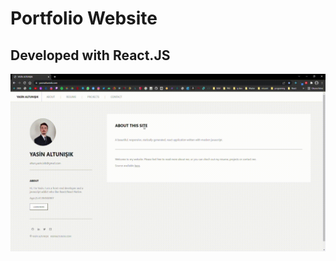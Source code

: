 # Portfolio Website
## Developed with React.JS

![Alt Text](https://github.com/yasin-altunisik/portfolio/blob/master/portfolio%20website.gif)
